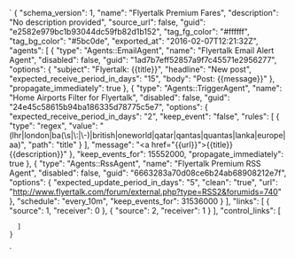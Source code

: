 `
    {
	  "schema_version": 1,
	  "name": "Flyertalk Premium Fares",
	  "description": "No description provided",
	  "source_url": false,
	  "guid": "e2582e979bc1b93044dc59fb82d1b152",
	  "tag_fg_color": "#ffffff",
	  "tag_bg_color": "#5bc0de",
	  "exported_at": "2016-02-07T12:21:32Z",
	  "agents": [
	    {
	      "type": "Agents::EmailAgent",
	      "name": "Flyertalk Email Alert Agent",
	      "disabled": false,
	      "guid": "1ad7b7eff52857a9f7c45571e2956277",
	      "options": {
	        "subject": "Flyertalk: {{title}}",
	        "headline": "New post",
	        "expected_receive_period_in_days": "15",
	        "body": "Post: {{message}}"
	      },
	      "propagate_immediately": true
	    },
	    {
	      "type": "Agents::TriggerAgent",
	      "name": "Home Airports Filter for Flyertalk",
	      "disabled": false,
	      "guid": "24e45c58615b94ba186335d78775c5e7",
	      "options": {
	        "expected_receive_period_in_days": "2",
	        "keep_event": "false",
	        "rules": [
	          {
	            "type": "regex",
	            "value": "(lhr|london|ba(\\s|\\:|\\-)|british|oneworld|qatar|qantas|quantas|lanka|europe|aa)",
	            "path": "title"
	          }
	        ],
	        "message": "<a href=\"{{url}}\">{{title}}</a> {{description}}"
	      },
	      "keep_events_for": 15552000,
	      "propagate_immediately": true
	    },
	    {
	      "type": "Agents::RssAgent",
	      "name": "Flyertalk Premium RSS Agent",
	      "disabled": false,
	      "guid": "6663283a70d08ce6b24ab68908212e7f",
	      "options": {
	        "expected_update_period_in_days": "5",
	        "clean": "true",
	        "url": "http://www.flyertalk.com/forum/external.php?type=RSS2&forumids=740"
	      },
	      "schedule": "every_10m",
	      "keep_events_for": 31536000
	    }
	  ],
	  "links": [
	    {
	      "source": 1,
	      "receiver": 0
	    },
	    {
	      "source": 2,
	      "receiver": 1
	    }
	  ],
	  "control_links": [

	  ]
	}
`